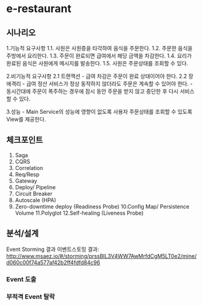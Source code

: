 # e-restaurant


## 시나리오

  1.기능적 요구사항
    1.1. 사원은 사원증을 타각하여 음식을 주문한다.
    1.2. 주문한 음식을 주방에서 요리한다.
    1.3. 주문이 완료되면 급여에서 해당 금액을 차감한다.
    1.4. 요리가 완료된 음식은 사원에게 메시지를 발송한다.
    1.5. 사원은 주문상태를 조회할 수 있다.

  2.비기능적 요구사항
    2.1 트랜잭션
      - 급여 차감은 주문이 완료 상태이어야 한다.
    2.2 장애격리
      - 급여 정산 서비스가 정상 동작하지 않더라도 주문은 계속할 수 있어야 한다.
      - 동시간대에 주문이 폭주하는 경우에 잠시 동안 주문을 받지 않고 중단한 후 다시 서비스 할 수 있다.

  3.성능
    - Main Service의 성능에 영향이 없도록 사용자 주문상태를 조회할 수 있도록 View를 제공한다.


## 체크포인트


1. Saga
2. CQRS
3. Correlation
4. Req/Resp
5. Gateway
6. Deploy/ Pipeline
7. Circuit Breaker
8. Autoscale (HPA)
9. Zero-downtime deploy (Readiness Probe)
10.Config Map/ Persistence Volume
11.Polyglot
12.Self-healing (Liveness Probe)

## 분석/설계

Event Storming 결과
이벤트스토밍 결과: http://www.msaez.io/#/storming/prssBIL3V4WW7AwMrfdCgM5LT0e2/mine/d060c00f74a577af42b2ff4fdfd84c96


### Event 도출


### 부적격 Event 탈락

